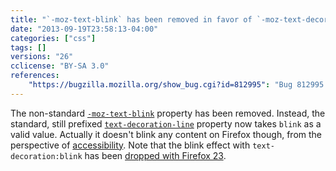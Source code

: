 ```yaml
---
title: "`-moz-text-blink` has been removed in favor of `-moz-text-decoration-line:blink`"
date: "2013-09-19T23:58:13-04:00"
categories: ["css"]
tags: []
versions: "26"
cclicense: "BY-SA 3.0"
references:
    "https://bugzilla.mozilla.org/show_bug.cgi?id=812995": "Bug 812995 – add \'blink\' to -moz-text-decoration-line and drop -moz-text-blink"
---
```

The non-standard [`-moz-text-blink`](https://developer.mozilla.org/en-US/docs/Web/CSS/-moz-text-blink) property has been removed. Instead, the standard, still prefixed [`text-decoration-line`](https://developer.mozilla.org/en-US/docs/Web/CSS/text-decoration-line) property now takes `blink` as a valid value. Actually it doesn't blink any content on Firefox though, from the perspective of [accessibility](https://developer.mozilla.org/en-US/docs/Accessibility). Note that the blink effect with `text-decoration:blink` has been [dropped with Firefox 23](https://www.fxsitecompat.com/en-US/docs/2013/blink-effect-with-text-decoration-blink-has-been-dropped/).
